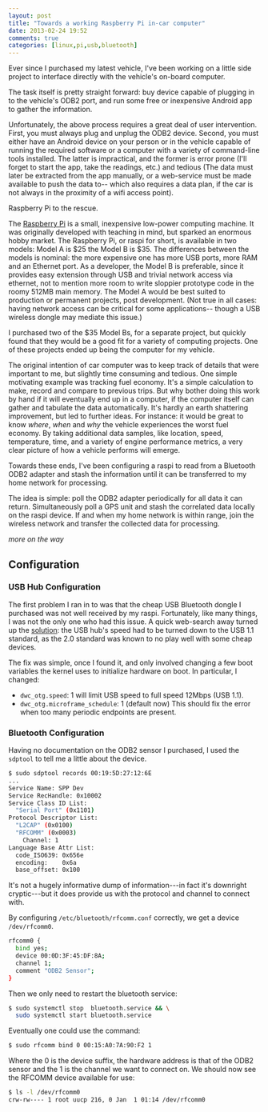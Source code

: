 ```yaml
---
layout: post
title: "Towards a working Raspberry Pi in-car computer"
date: 2013-02-24 19:52
comments: true
categories: [linux,pi,usb,bluetooth]
---
```


Ever since I purchased my latest vehicle, I've been working on a
little side project to interface directly with the vehicle's on-board
computer.

The task itself is pretty straight forward: buy device capable of
plugging in to the vehicle's ODB2 port, and run some free or
inexpensive Android app to gather the information.

Unfortunately, the above process requires a great deal of user
intervention.  First, you must always plug and unplug the ODB2 device.
Second, you must either have an Android device on your person or in
the vehicle capable of running the required software or a computer
with a variety of command-line tools installed.  The latter is
impractical, and the former is error prone (I'll forget to start the
app, take the readings, etc.) and tedious (The data must later be
extracted from the app manually, or a web-service must be made
available to push the data to-- which also requires a data plan, if
the car is not always in the proximity of a wifi access point).

Raspberry Pi to the rescue.

The [Raspberry Pi](http://www.raspberrypi.org) is a small, inexpensive
low-power computing machine.  It was originally developed with
teaching in mind, but sparked an enormous hobby market.  The Raspberry
Pi, or raspi for short, is available in two models: Model A is $25 the
Model B is $35. The differences between the models is nominal: the
more expensive one has more USB ports, more RAM and an Ethernet port.
As a developer, the Model B is preferable, since it provides easy
extension through USB and trivial network access via ethernet, not to
mention more room to write sloppier prototype code in the roomy 512MB
main memory.  The Model A would be best suited to production or
permanent projects, post development.  (Not true in all cases: having
network access can be critical for some applications-- though a USB
wireless dongle may mediate this issue.)

I purchased two of the $35 Model Bs, for a separate project, but
quickly found that they would be a good fit for a variety of computing
projects.  One of these projects ended up being the computer for my
vehicle.

The original intention of car computer was to keep track of details
that were important to me, but slightly time consuming and tedious.
One simple motivating example was tracking fuel economy.  It's a
simple calculation to make, record and compare to previous trips.  But
why bother doing this work by hand if it will eventually end up in a
computer, if the computer itself can gather and tabulate the data
automatically.  It's hardly an earth shattering improvement, but led
to further ideas.  For instance: it would be great to know *where*,
*when* and *why* the vehicle experiences the worst fuel economy.  By
taking additional data samples, like location, speed, temperature,
time, and a variety of engine performance metrics, a very clear
picture of how a vehicle performs will emerge.

Towards these ends, I've been configuring a raspi to read from a
Bluetooth ODB2 adapter and stash the information until it can be
transferred to my home network for processing.

The idea is simple: poll the ODB2 adapter periodically for all data it
can return.  Simultaneously poll a GPS unit and stash the correlated
data locally on the raspi device.  If and when my home network is
within range, join the wireless network and transfer the collected
data for processing.

*more on the way*

## Configuration

### USB Hub Configuration

The first problem I ran in to was that the cheap USB Bluetooth dongle
I purchased was not well received by my raspi.  Fortunately, like many
things, I was not the only one who had this issue.  A quick web-search
away turned up the [solution](
http://raspberrypi.stackexchange.com/questions/1886/what-kernel-parameters-are-available-for-fixing-usb-problems):
the USB hub's speed had to be turned down to the USB 1.1 standard, as
the 2.0 standard was known to no play well with some cheap devices.

The fix was simple, once I found it, and only involved changing a few
boot variables the kernel uses to initialize hardware on boot.  In
particular, I changed:

* `dwc_otg.speed`: 1 will limit USB speed to full speed 12Mbps (USB 1.1).
* `dwc_otg.microframe_schedule`: 1 (default now) This should fix the
  error when too many periodic endpoints are present.

### Bluetooth Configuration

Having no documentation on the ODB2 sensor I purchased, I used the
`sdptool` to tell me a little about the device.

``` bash
$ sudo sdptool records 00:19:5D:27:12:6E
...
Service Name: SPP Dev
Service RecHandle: 0x10002
Service Class ID List:
  "Serial Port" (0x1101)
Protocol Descriptor List:
  "L2CAP" (0x0100)
  "RFCOMM" (0x0003)
    Channel: 1
Language Base Attr List:
  code_ISO639: 0x656e
  encoding:    0x6a
  base_offset: 0x100
```

It's not a hugely informative dump of information---in fact it's
downright cryptic---but it does provide us with the protocol and
channel to connect with.

By configuring `/etc/bluetooth/rfcomm.conf` correctly, we get a device
`/dev/rfcomm0`.

``` bash
rfcomm0 {
  bind yes;
  device 00:0D:3F:45:DF:8A;
  channel 1;
  comment "ODB2 Sensor";
}
```

Then we only need to restart the bluetooth service:

``` bash
$ sudo systemctl stop  bluetooth.service && \
  sudo systemctl start bluetooth.service
```

Eventually one could use the command:

``` bash
$ sudo rfcomm bind 0 00:15:A0:7A:90:F2 1
```

Where the 0 is the device suffix, the hardware address is that of the
ODB2 sensor and the 1 is the channel we want to connect on.  We should
now see the RFCOMM device available for use:

``` bash
$ ls -l /dev/rfcomm0 
crw-rw---- 1 root uucp 216, 0 Jan  1 01:14 /dev/rfcomm0
```
